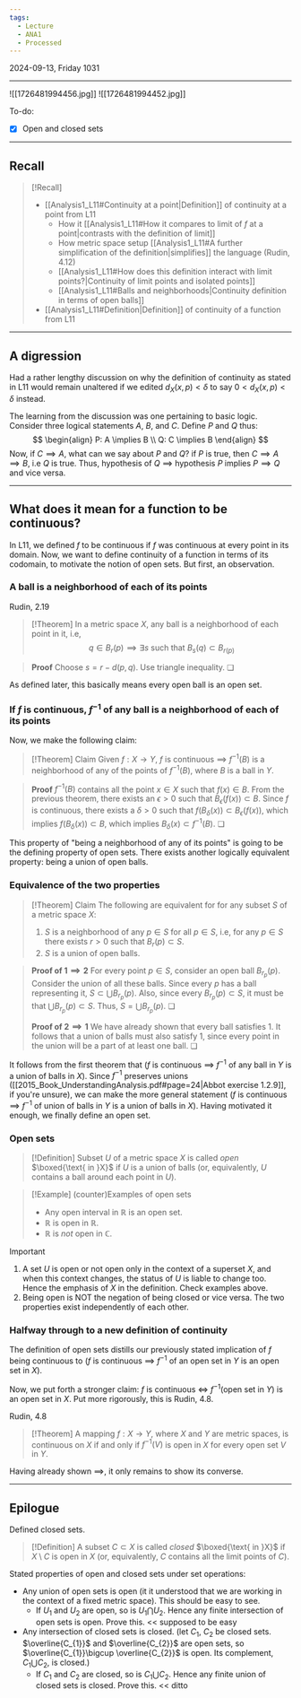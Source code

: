 ```yaml
---
tags:
  - Lecture
  - ANA1
  - Processed
---
```



2024-09-13, Friday
1031

---
![[1726481994456.jpg]]
![[1726481994452.jpg]]

To-do:
- [x] Open and closed sets

---

## Recall

>[!Recall]
>- [[Analysis1_L11#Continuity at a point|Definition]] of continuity at a point from L11
>	- How it [[Analysis1_L11#How it compares to limit of $f$ at a point|contrasts with the definition of limit]]
>	- How metric space setup [[Analysis1_L11#A further simplification of the definition|simplifies]] the language (Rudin, 4.12)
>	- [[Analysis1_L11#How does this definition interact with limit points?|Continuity of limit points and isolated points]]
>	- [[Analysis1_L11#Balls and neighborhoods|Continuity definition in terms of open balls]]
>- [[Analysis1_L11#Definition|Definition]] of continuity of a function from L11

---
## A digression

Had a rather lengthy discussion on why the definition of continuity as stated in L11 would remain unaltered if we edited  $d_{X}(x, p)<\delta$ to say $0<d_{X}(x, p)<\delta$  instead. 

The learning from the discussion was one pertaining to basic logic. Consider three logical statements $A$, $B$, and $C$. Define $P$ and $Q$ thus:
$$
\begin{align}
P: A \implies B \\
Q: C \implies B
\end{align}
$$
Now, if $C\implies A$, what can we say about $P$ and $Q$? if $P$ is true, then $C\implies A\implies B$, i.e $Q$ is true. Thus, hypothesis of $Q$ $\implies$ hypothesis $P$ implies $P\implies Q$ and vice versa.

---
## What does it mean for a function to be continuous? 

In L11, we defined $f$ to be continuous if $f$ was continuous at every point in its domain. Now, we want to define continuity of a function in terms of its codomain, to motivate the notion of open sets. But first, an observation.

### A ball is a neighborhood of each of its points

Rudin, 2.19
>[!Theorem]
>In a metric space $X$, any ball is a neighborhood of each point in it, i.e, 
>$$
>q\in B_{r}(p)\implies \exists s\text{ such that } B_{s}(q)\subset B_{r(p)}
>$$

>**Proof**
>Choose $s=r-d(p, q)$. Use triangle inequality. ❏

As defined later, this basically means every open ball is an open set.
### If $f$ is continuous, $f^{-1}$ of any ball is a neighborhood of each of its points

Now, we make the following claim: 

>[!Theorem] Claim
>Given $f:X\to Y$, $f$ is continuous $\implies$ $f^{-1}(B)$ is a neighborhood of any of the points of $f^{-1}(B)$, where $B$ is a ball in $Y$.

>**Proof**
>$f^{-1}(B)$ contains all the point $x\in X$ such that $f(x)\in B$. From the previous theorem, there exists an $\epsilon>0$ such that $B_{\epsilon}(f(x))\subset B$. Since $f$ is continuous, there exists a $\delta>0$ such that $f(B_{\delta}(x))\subset B_{\epsilon}(f(x))$, which implies $f(B_{\delta}(x))\subset B$, which implies $B_{\delta}(x)\subset f^{-1}(B)$. ❏

This property of "being a neighborhood of any of its points" is going to be the defining property of open sets. There exists another logically equivalent property: being a union of open balls.

### Equivalence of the two properties

>[!Theorem] Claim
>The following are equivalent for for any subset $S$ of a metric space $X$:
>1. $S$ is a neighborhood of any $p\in S$ for all $p\in S$, i.e, for any $p\in S$ there exists $r>0$ such that $B_{r}(p)\subset S$.
>2. $S$ is a union of open balls.

>**Proof of $1\implies 2$**
>For every point $p\in S$, consider an open ball $B_{r_{p}}(p)$. Consider the union of all these balls. Since every $p$ has a ball representing it, $S\subset \bigcup B_{r_{p}}(p)$. Also, since every $B_{r_{p}}(p)\subset S$, it must be that $\bigcup B_{r_{p}}(p)\subset S$. Thus, $S=\bigcup B_{r_{p}}(p)$. ❏
>
>**Proof of $2\implies 1$**
>We have already shown that every ball satisfies 1. It follows that a union of balls must also satisfy 1, since every point in the union will be a part of at least one ball. ❏

It follows from the first theorem that ($f$ is continuous $\implies$ $f^{-1}$ of any ball in $Y$ is a union of balls in $X$). Since $f^{-1}$ preserves unions ([[2015_Book_UnderstandingAnalysis.pdf#page=24|Abbot exercise 1.2.9]], if you're unsure), we can make the more general statement ($f$ is continuous $\implies$ $f^{-1}$ of union of balls in $Y$ is a union of balls in $X$). Having motivated it enough, we finally define an open set.
### Open sets

>[!Definition]
>Subset $U$ of a metric space $X$ is called *open* $\boxed{\text{ in }X}$ if $U$ is a union of balls (or, equivalently, $U$ contains a ball around each point in $U$).

>[!Example] (counter)Examples of open sets
>- Any open interval in $\mathbb{R}$ is an open set.
>- $\mathbb{R}$ is open in $\mathbb{R}$.
>- $\mathbb{R}$ is *not* open in $\mathbb{C}$.

>[!Important]
>1. A set $U$ is open or not open only in the context of a superset $X$, and when this context changes, the status of $U$ is liable to change too. Hence the emphasis of $X$ in the definition. Check examples above.
>2. Being open is NOT the negation of being closed or vice versa. The two properties exist independently of each other.
### Halfway through to a new definition of continuity

The definition of open sets distills our previously stated implication of $f$ being continuous to 
($f$ is continuous $\implies$ $f^{-1}$ of an open set in $Y$ is an open set in $X$).

Now, we put forth a stronger claim: $f$ is continuous $\iff$ $f^{-1}$(open set in $Y$) is an open set in $X$. Put more rigorously, this is Rudin, 4.8.

Rudin, 4.8
>[!Theorem] 
>A mapping $f:X\to Y$, where $X$ and $Y$ are metric spaces, is continuous on $X$ if and only if $f^{-1}(V)$ is open in $X$ for every open set $V$ in $Y$. 
>

Having already shown $\implies$, it only remains to show its converse. 

---
## Epilogue

Defined closed sets.

>[!Definition]
>A subset $C\subset X$ is called *closed* $\boxed{\text{ in }X}$ if $X\setminus C$ is open in $X$ (or, equivalently, $C$ contains all the limit points of $C$).

Stated properties of open and closed sets under set operations:
- Any union of open sets is open (it it understood that we are working in the context of a fixed metric space). This should be easy to see.
	- If $U_{1}$ and $U_{2}$ are open, so is $U_{1}\bigcap U_{2}$. Hence any finite intersection of open sets is open. Prove this. << supposed to be easy
- Any intersection of closed sets is closed. (let $C_{1}$, $C_{2}$ be closed sets. $\overline{C_{1}}$ and $\overline{C_{2}}$ are open sets, so $\overline{C_{1}}\bigcup \overline{C_{2}}$ is open. Its complement, $C_{1}\bigcup C_{2}$, is closed.)
	- If $C_{1}$ and $C_{2}$ are closed, so is $C_{1}\bigcup C_{2}$. Hence any finite union of closed sets is closed. Prove this. << ditto